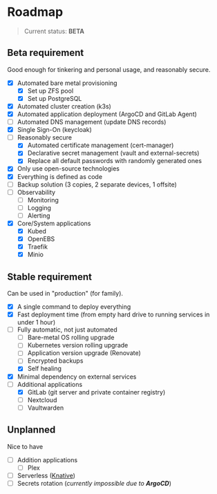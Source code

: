 # Roadmap

> Current status: **BETA**

## Beta requirement

Good enough for tinkering and personal usage, and reasonably secure.

- [x] Automated bare metal provisioning
  - [x] Set up ZFS pool
  - [x] Set up PostgreSQL
- [x] Automated cluster creation (k3s)
- [x] Automated application deployment (ArgoCD and GitLab Agent)
- [ ] Automated DNS management (update DNS records)
- [x] Single Sign-On (keycloak)
- [ ] Reasonably secure
  - [x] Automated certificate management (cert-manager)
  - [x] Declarative secret management (vault and external-secrets)
  - [x] Replace all default passwords with randomly generated ones
- [x] Only use open-source technologies
- [x] Everything is defined as code
- [ ] Backup solution (3 copies, 2 separate devices, 1 offsite)
- [ ] Observability
  - [ ] Monitoring
  - [ ] Logging
  - [ ] Alerting
- [x] Core/System applications
  - [x] Kubed
  - [x] OpenEBS
  - [x] Traefik
  - [x] Minio

## Stable requirement

Can be used in "production" (for family).

- [x] A single command to deploy everything
- [x] Fast deployment time (from empty hard drive to running services in under 1 hour)
- [ ] Fully automatic, not just automated
  - [ ] Bare-metal OS rolling upgrade
  - [ ] Kubernetes version rolling upgrade
  - [ ] Application version upgrade (Renovate)
  - [ ] Encrypted backups
  - [x] Self healing
- [x] Minimal dependency on external services
- [ ] Additional applications
  - [x] GitLab (git server and private container registry)
  - [ ] Nextcloud
  - [ ] Vaultwarden

## Unplanned

Nice to have

- [ ] Addition applications
  - [ ] Plex
- [ ] Serverless ([Knative](https://knative.dev/))
- [ ] Secrets rotation (_currently impossible due to **ArgoCD**_)
